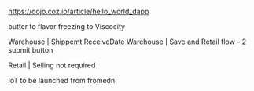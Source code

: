 https://dojo.coz.io/article/hello_world_dapp

butter to flavor
freezing to Viscocity

Warehouse | Shippemt ReceiveDate
Warehouse | Save and Retail flow - 2 submit button

Retail | Selling not required


IoT to be launched from fromedn